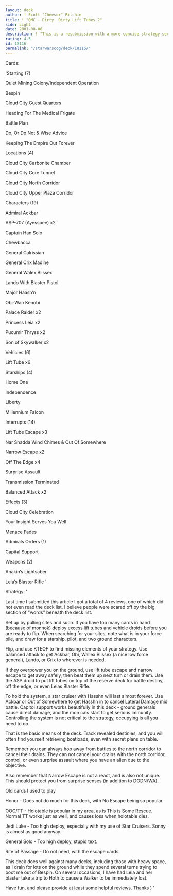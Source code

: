 ```yaml
---
layout: deck
author: ! Scott "Cheesor" Ritchie
title: ! "QMC - Dirty  Dirty Lift Tubes 2"
side: Light
date: 2001-08-06
description: ! "This is a resubmission with a more concise strategy section.  A Quiet Mining Colony deck that avoids bad battles while preparing itself to turn the tables."
rating: 4.5
id: 18116
permalink: "/starwarsccg/deck/18116/"
---
```

Cards: 

'Starting (7) 

Quiet Mining Colony/Independent Operation 

Bespin 

Cloud City Guest Quarters 

Heading For The Medical Frigate 

Battle Plan 

Do, Or Do Not & Wise Advice 

Keeping The Empire Out Forever 


Locations (4) 

Cloud City Carbonite Chamber 

Cloud City Core Tunnel 

Cloud City North Corridor 

Cloud City Upper Plaza Corridor 


Characters (19) 

Admiral Ackbar 

ASP-707 (Ayesspee) x2 

Captain Han Solo 

Chewbacca 

General Calrissian 

General Crix Madine 

General Walex Blissex 

Lando With Blaster Pistol 

Major Haash&#8217;n 

Obi-Wan Kenobi 

Palace Raider x2 

Princess Leia x2 

Pucumir Thryss x2 

Son of Skywalker x2 


Vehicles (6) 

Lift Tube x6 


Starships (4) 

Home One 

Independence 

Liberty 

Millennium Falcon 


Interrupts (14) 

Lift Tube Escape x3 

Nar Shadda Wind Chimes & Out Of Somewhere 

Narrow Escape x2 

Off The Edge x4 

Surprise Assault 

Transmission Terminated 

Balanced Attack x2


Effects (3) 

Cloud City Celebration 

Your Insight Serves You Well 

Menace Fades 


Admirals Orders (1) 

Capital Support 


Weapons (2) 

Anakin&#8217;s Lightsaber 

Leia&#8217;s Blaster Rifle  '

Strategy: '

Last time I submitted this article I got a total of 4 reviews, one of which did not even read the deck list.  I believe people were scared off by the big section of "words" beneath the deck list.



Set up by pulling sites and such.  If you have too many cards in hand (because of monnok) deploy excess lift tubes and vehicle droids before you are ready to flip.  When searching for your sites, note what is in your force pile, and draw for a starship, pilot, and two ground characters.


Flip, and use KTEOF to find missing elements of your strategy.  Use balanced attack to get Ackbar, Obi, Wallex Blissex (a nice low force general), Lando, or Crix to wherever is needed.


If they overpower you on the ground, use lift tube escape and narrow escape to get away safely, then beat them up next turn or drain them.  Use the ASP droid to put lift tubes on top of the reserve deck for battle destiny, off the edge, or even Leias Blaster Rifle.


To hold the system, a star cruiser with Hasshn will last almost forever.  Use Ackbar or Out of Somewhere to get Hasshn in to cancel Lateral Damage mid battle.  Capitol support works beautifully in this deck - ground generals cause direct damage, and the mon cals start to get serious immunity.  Controlling the system is not critical to the strategy, occupying is all you need to do.



That is the basic means of the deck.  Track revealed destinies, and you will often find yourself retrieving boatloads, even with secret plans on table.


Remember you can always hop away from battles to the north corridor to cancel their drains.  They can not cancel your drains with the north corridor, control, or even surprise assault where you have an alien due to the objective.


Also remember that Narrow Escape is not a react, and is also not unique.  This should protect you from surprise senses (in addition to DODN/WA).



Old cards I used to play

Honor - Does not do much for this deck, with No Escape being so popular.

OOC/TT - Holotable is popular in my area, as is This is Some Rescue.  Normal TT works just as well, and causes loss when holotable dies.

Jedi Luke - Too high deploy, especially with my use of Star Cruisers.  Sonny is almost as good anyway.

General Solo - Too high deploy, stupid text.

Rite of Passage - Do not need, with the escape cards.



This deck does well against many decks, including those with heavy space, as I drain for lots on the ground while they spend several turns trying to boot me out of Bespin.  On several occasions, I have had Leia and her blaster take a trip to Hoth to cause a Walker to be immediately lost.  


Have fun, and please provide at least some helpful reviews.  Thanks ) '
